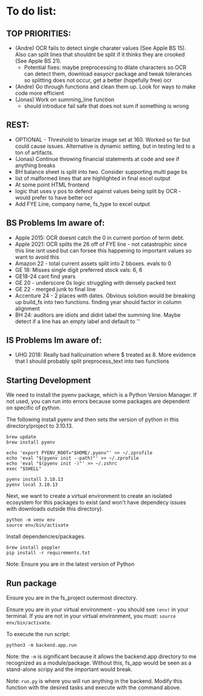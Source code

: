 # To do list:
## TOP PRIORITIES:
- (Andre) OCR fails to detect single charater values (See Apple BS 15). Also can split lines that shouldnt be split if it thinks they are crooked (See Apple BS 21). 
    - Potential fixes: maybe preprocessing to dilate characters so OCR can detect them, download easyocr package and tweak tolerances so splitting does not occur, get a better (hopefully free) ocr
- (Andre) Go through functions and clean them up. Look for ways to make code more efficient
- (Jonas) Work on summing_line function
    - should introduce fail safe that does not sum if something is wrong

## REST:
- OPTIONAL - Threshold to binarize image set at 160. Worked so far but could cause issues. Alternative is dynamic setting, but in testing led to a ton of artifacts. 
- (Jonas) Continue throwing financial statements at code and see if anything breaks
- BH balance sheet is split into two. Consider supporting multi page bs
- list of malformed lines that are highlighted in final excel output
- At some point HTML frontend 
- logic that uses y pos to defend against values being split by OCR - would prefer to have better ocr
- Add FYE Line, company name, fs_type to excel output

## BS Problems Im aware of:
- Apple 2015: OCR doesnt catch the 0 in current portion of term debt.
- Apple 2021: OCR splits the 26 off of FYE line - not catastrophic since this line isnt used but can forsee this happening to important values so want to avoid this
- Amazon 22 - total current assets split into 2 bboxes. evals to 0 
- GE 18: Misses single digit preferred stock vals: 6, 6
- GE18-24 cant find years
- GE 20 - underscore 0s logic struggling with densely packed text
- GE 22 - merged junk to final line
- Accenture 24 - 2 places with dates. Obvious solution would be breaking up build_fs into two functions. finding year should factor in column alignment
- BH 24: auditors are idiots and didnt label the summing line. Maybe detect if a line has an empty label and default to ''
## IS Problems Im aware of:
- UHG 2018: Really bad hallcuination where $ treated as 8. More evidence that I should probably split preprocess_text into two functions 
## Starting Development

We need to install the pyenv package, which is a Python Version Manager. If not used, you can run into errors because some packages are dependent on specific of python.

The following install pyenv and then sets the version of python in this directory/project to 3.10.13. 
```
brew update
brew install pyenv

echo 'export PYENV_ROOT="$HOME/.pyenv"' >> ~/.zprofile
echo 'eval "$(pyenv init --path)"' >> ~/.zprofile
echo 'eval "$(pyenv init -)"' >> ~/.zshrc
exec "$SHELL"

pyenv install 3.10.13
pyenv local 3.10.13
```

Next, we want to create a virtual environment to create an isolated ecosystem for this packages to exist (and won't have dependecy issues with downloads outside this directory).

```
python -m venv env
source env/bin/activate
```

Install dependencies/packages.
```
brew install poppler
pip install -r requirements.txt
```
Note: Ensure you are in the latest version of Python

## Run package
Ensure you are in the fs_project outermost directory.

Ensure you are in your virtual environment - you should see `(env)` in your terminal. If you are not in your virtual environment, you must: `source env/bin/activate`.

To execute the run script:
```
python3 -m backend.app.run
```
Note: the `-m` is significant because it allows the backend.app directory to me recognized as a module/package. Without this, fs_app would be seen as a stand-alone scripy and the important would break. 

Note: `run.py` is where you will run anything in the backend. Modify this function with the desired tasks and execute with the command above. 
